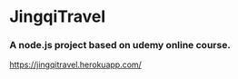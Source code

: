 # JingqiTravel

### A node.js project based on udemy online course.

https://jingqitravel.herokuapp.com/
